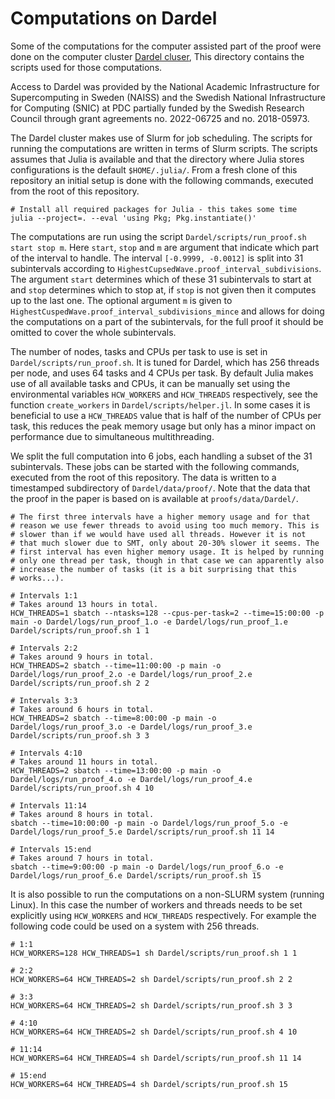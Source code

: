 # Computations on Dardel
Some of the computations for the computer assisted part of the proof
were done on the computer cluster [Dardel
cluser](https://www.pdc.kth.se/hpc-services/computing-systems/about-the-dardel-hpc-system-1.1053338),
This directory contains the scripts used for those computations.

Access to Dardel was provided by the National Academic Infrastructure
for Supercomputing in Sweden (NAISS) and the Swedish National
Infrastructure for Computing (SNIC) at PDC partially funded by the
Swedish Research Council through grant agreements no. 2022-06725 and
no. 2018-05973.

The Dardel cluster makes use of Slurm for job scheduling. The scripts
for running the computations are written in terms of Slurm scripts.
The scripts assumes that Julia is available and that the directory
where Julia stores configurations is the default `$HOME/.julia/`. From
a fresh clone of this repository an initial setup is done with the
following commands, executed from the root of this repository.

``` shell
# Install all required packages for Julia - this takes some time
julia --project=. --eval 'using Pkg; Pkg.instantiate()'
```

The computations are run using the script `Dardel/scripts/run_proof.sh
start stop m`. Here `start`, `stop` and `m` are argument that indicate
which part of the interval to handle. The interval `[-0.9999,
-0.0012]` is split into 31 subintervals according to
`HighestCupsedWave.proof_interval_subdivisions`. The argument `start`
determines which of these 31 subintervals to start at and `stop`
determines which to stop at, if `stop` is not given then it computes
up to the last one. The optional argument `m` is given to
`HighestCuspedWave.proof_interval_subdivisions_mince` and allows for
doing the computations on a part of the subintervals, for the full
proof it should be omitted to cover the whole subintervals.

The number of nodes, tasks and CPUs per task to use is set in
`Dardel/scripts/run_proof.sh`. It is tuned for Dardel, which has 256
threads per node, and uses 64 tasks and 4 CPUs per task. By default
Julia makes use of all available tasks and CPUs, it can be manually
set using the environmental variables `HCW_WORKERS` and `HCW_THREADS`
respectively, see the function `create_workers` in
`Dardel/scripts/helper.jl`. In some cases it is beneficial to use a
`HCW_THREADS` value that is half of the number of CPUs per task, this
reduces the peak memory usage but only has a minor impact on
performance due to simultaneous multithreading.

We split the full computation into 6 jobs, each handling a subset of
the 31 subintervals. These jobs can be started with the following
commands, executed from the root of this repository. The data is
written to a timestamped subdirectory of `Dardel/data/proof/`. Note
that the data that the proof in the paper is based on is available at
`proofs/data/Dardel/`.

``` shell
# The first three intervals have a higher memory usage and for that
# reason we use fewer threads to avoid using too much memory. This is
# slower than if we would have used all threads. However it is not
# that much slower due to SMT, only about 20-30% slower it seems. The
# first interval has even higher memory usage. It is helped by running
# only one thread per task, though in that case we can apparently also
# increase the number of tasks (it is a bit surprising that this
# works...).

# Intervals 1:1
# Takes around 13 hours in total.
HCW_THREADS=1 sbatch --ntasks=128 --cpus-per-task=2 --time=15:00:00 -p main -o Dardel/logs/run_proof_1.o -e Dardel/logs/run_proof_1.e Dardel/scripts/run_proof.sh 1 1

# Intervals 2:2
# Takes around 9 hours in total.
HCW_THREADS=2 sbatch --time=11:00:00 -p main -o Dardel/logs/run_proof_2.o -e Dardel/logs/run_proof_2.e Dardel/scripts/run_proof.sh 2 2

# Intervals 3:3
# Takes around 6 hours in total.
HCW_THREADS=2 sbatch --time=8:00:00 -p main -o Dardel/logs/run_proof_3.o -e Dardel/logs/run_proof_3.e Dardel/scripts/run_proof.sh 3 3

# Intervals 4:10
# Takes around 11 hours in total.
HCW_THREADS=2 sbatch --time=13:00:00 -p main -o Dardel/logs/run_proof_4.o -e Dardel/logs/run_proof_4.e Dardel/scripts/run_proof.sh 4 10

# Intervals 11:14
# Takes around 8 hours in total.
sbatch --time=10:00:00 -p main -o Dardel/logs/run_proof_5.o -e Dardel/logs/run_proof_5.e Dardel/scripts/run_proof.sh 11 14

# Intervals 15:end
# Takes around 7 hours in total.
sbatch --time=9:00:00 -p main -o Dardel/logs/run_proof_6.o -e Dardel/logs/run_proof_6.e Dardel/scripts/run_proof.sh 15
```

It is also possible to run the computations on a non-SLURM system
(running Linux). In this case the number of workers and threads needs
to be set explicitly using `HCW_WORKERS` and `HCW_THREADS`
respectively. For example the following code could be used on a system
with 256 threads.

``` shell
# 1:1
HCW_WORKERS=128 HCW_THREADS=1 sh Dardel/scripts/run_proof.sh 1 1

# 2:2
HCW_WORKERS=64 HCW_THREADS=2 sh Dardel/scripts/run_proof.sh 2 2

# 3:3
HCW_WORKERS=64 HCW_THREADS=2 sh Dardel/scripts/run_proof.sh 3 3

# 4:10
HCW_WORKERS=64 HCW_THREADS=2 sh Dardel/scripts/run_proof.sh 4 10

# 11:14
HCW_WORKERS=64 HCW_THREADS=4 sh Dardel/scripts/run_proof.sh 11 14

# 15:end
HCW_WORKERS=64 HCW_THREADS=4 sh Dardel/scripts/run_proof.sh 15
```
